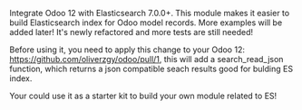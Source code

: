 Integrate Odoo 12 with Elasticsearch 7.0.0+. This module makes it easier to build Elasticsearch index for Odoo model records. More examples will be added later! It's newly refactored and more tests are still needed! 

Before using it, you need to apply this change to your Odoo 12: https://github.com/oliverzgy/odoo/pull/1, this will add a search_read_json function, which returns a json compatible seach results good for bulding ES index.

Your could use it as a starter kit to build your own module related to ES! 
